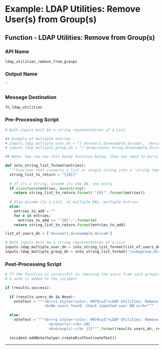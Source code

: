 <!--
    DO NOT MANUALLY EDIT THIS FILE
    THIS FILE IS AUTOMATICALLY GENERATED WITH resilient-sdk codegen
-->

# Example: LDAP Utilities: Remove User(s) from Group(s)

## Function - LDAP Utilities: Remove from Group(s)

### API Name
`ldap_utilities_remove_from_groups`

### Output Name
``

### Message Destination
`fn_ldap_utilities`

### Pre-Processing Script
```python
# Both inputs must be a string representation of a List

## Example of multiple entries
# inputs.ldap_multiple_user_dn = "['dn=user1,dc=example,dc=com', 'dn=user2,dc=example,dc=com']"
# inputs.ldap_multiple_group_dn = "['dn=Accounts Group,dc=example,dc=com', 'dn=IT Group,dc=example,dc=com']"

## Note: You can use this handy function below, then not need to worry about the inputs formatting

def into_string_list_format(entries):
  """Function that converts a list or single string into a 'string repersentation of a list'"""
  string_list_to_return = "[{0}]"
  
  # If its a string, assume its one DN, one entry
  if isinstance(entries, basestring):
    return string_list_to_return.format('"{0}"'.format(entries))
  
  # Else assume its a List, so multiple DNs, multiple entries
  else:
    entries_to_add = ""
    for e in entries:
      entries_to_add += '"{0}",'.format(e)
    return string_list_to_return.format(entries_to_add)

list_of_users_dn = ['dn=user1,dc=example,dc=com']

# Both inputs must be a string representation of a List
inputs.ldap_multiple_user_dn = into_string_list_format(list_of_users_dn)
inputs.ldap_multiple_group_dn = into_string_list_format('cn=mygroup,dc=example,dc=com')

```

### Post-Processing Script
```python
# If the function is successful in removing the users from said groups,
# a note is added to the incident

if (results.success):
  
  if (results.users_dn is None):
    noteText = """<br><i style="color: #979ca3">LDAP Utilities: Remove User from Group(s) <u>complete</u>:</i>
                  <b>No users found. Check inputted user DN's</b>"""
  
  else:
    noteText = """<br><i style="color: #979ca3">LDAP Utilities: Remove User from Group(s) <u>complete</u>:</i>
                    <b>User(s):</b> {0}
                    <b>Group(s):</b> {1}""".format(results.users_dn, results.groups_dn)
  
  incident.addNote(helper.createRichText(noteText))
```

---

